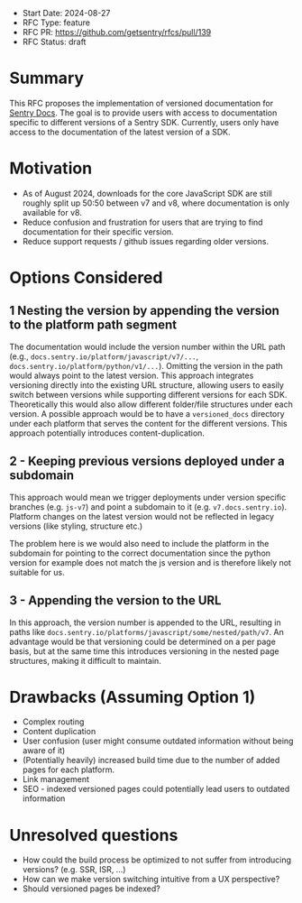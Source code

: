 - Start Date: 2024-08-27
- RFC Type: feature
- RFC PR: https://github.com/getsentry/rfcs/pull/139
- RFC Status: draft

# Summary

This RFC proposes the implementation of versioned documentation for [Sentry Docs](https://docs.sentry.io). The goal is to provide users with access to documentation specific to different versions of a Sentry SDK. Currently, users only have access to the documentation of the latest version of a SDK.

# Motivation

- As of August 2024, downloads for the core JavaScript SDK are still roughly split up 50:50 between v7 and v8, where documentation is only available for v8.
- Reduce confusion and frustration for users that are trying to find documentation for their specific version.
- Reduce support requests / github issues regarding older versions.

# Options Considered

## 1 Nesting the version by appending the version to the platform path segment

The documentation would include the version number within the URL path (e.g., `docs.sentry.io/platform/javascript/v7/...`, `docs.sentry.io/platform/python/v1/...`). Omitting the version in the path would always point to the latest version. This approach integrates versioning directly into the existing URL structure, allowing users to easily switch between versions while supporting different versions for each SDK. Theoretically this would also allow different folder/file structures under each version. A possible approach would be to have a `versioned_docs` directory under each platform that serves the content for the different versions. This approach potentially introduces content-duplication.

## 2 - Keeping previous versions deployed under a subdomain

This approach would mean we trigger deployments under version specific branches (e.g. `js-v7`) and point a subdomain to it (e.g. `v7.docs.sentry.io`). Platform changes on the latest version would not be reflected in legacy versions (like styling, structure etc.)

The problem here is we would also need to include the platform in the subdomain for pointing to the correct documentation since the python version for example does not match the js version and is therefore likely not suitable for us.

## 3 - Appending the version to the URL

In this approach, the version number is appended to the URL, resulting in paths like `docs.sentry.io/platforms/javascript/some/nested/path/v7`. An advantage would be that versioning could be determined on a per page basis, but at the same time this introduces versioning in the nested page structures, making it difficult to maintain.

# Drawbacks (Assuming Option 1)

- Complex routing
- Content duplication
- User confusion (user might consume outdated information without being aware of it)
- (Potentially heavily) increased build time due to the number of added pages for each platform.
- Link management
- SEO - indexed versioned pages could potentially lead users to outdated information

# Unresolved questions

- How could the build process be optimized to not suffer from introducing versions? (e.g. SSR, ISR, ...)
- How can we make version switching intuitive from a UX perspective?
- Should versioned pages be indexed?
